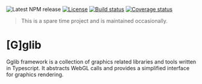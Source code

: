 ![Latest NPM release][version-shield]
[![License][license-shield]][license-url]
[![Build status][travis-shield]][travis-url]
[![Coverage status][cover-shield]][cover-url]

> This is a spare time project and is maintained occasionally.

[G]glib
======

Gglib framework is a collection of graphics related libraries and tools written in Typescript. It abstracts WebGL calls and provides a simplified interface for graphics rendering.

[travis-url]: https://travis-ci.org/giniedp/glib
[travis-shield]: https://img.shields.io/travis/giniedp/glib.svg
[cover-url]: https://coveralls.io/github/giniedp/glib?branch=master
[cover-shield]: https://img.shields.io/coveralls/github/giniedp/glib.svg
[license-url]: ./LICENSE
[license-shield]: https://img.shields.io/npm/l/@gglib/gglib.svg
[version-shield]: https://img.shields.io/npm/v/@gglib/gglib.svg

